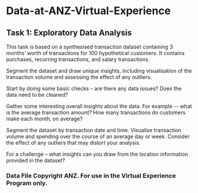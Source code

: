 # Data-at-ANZ-Virtual-Experience

## Task 1: Exploratory Data Analysis

This task is based on a synthesised transaction dataset containing 3 months’ worth of transactions for 100 hypothetical customers. It contains purchases, recurring transactions, and salary transactions.

Segment the dataset and draw unique insights, including visualisation of the transaction volume and assessing the effect of any outliers.

Start by doing some basic checks – are there any data issues? Does the data need to be cleaned?

Gather some interesting overall insights about the data. For example -- what is the average transaction amount? How many transactions do customers make each month, on average?

Segment the dataset by transaction date and time. Visualise transaction volume and spending over the course of an average day or week. Consider the effect of any outliers that may distort your analysis.

For a challenge – what insights can you draw from the location information provided in the dataset?

### Data File Copyright ANZ. For use in the Virtual Experience Program only.
